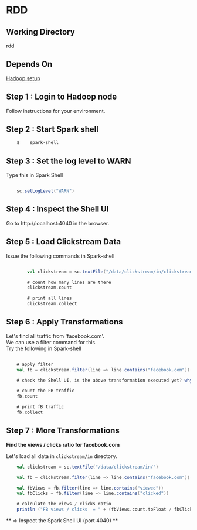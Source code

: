 <link rel='stylesheet' href='../assets/css/main.css'/>

# RDD

## Working Directory
rdd

## Depends On
[Hadoop setup](../hadoop-setup/README.md)

## Step 1 : Login to Hadoop node
Follow instructions for your environment.

## Step 2 : Start Spark shell

```bash
    $    spark-shell
```

## Step 3 : Set the log level to WARN
Type this in Spark Shell
```scala

    sc.setLogLevel("WARN")
```

## Step 4 : Inspect the Shell UI
Go to http://localhost:4040 in the browser.


## Step 5 : Load Clickstream Data
Issue the following commands in Spark-shell

```scala

        val clickstream = sc.textFile("/data/clickstream/in/clickstream.csv")

        # count how many lines are there
        clickstream.count

        # print all lines
        clickstream.collect
```


## Step 6 : Apply Transformations
Let's find all traffic from 'facebook.com'.  
We can use a filter command for this.   
Try the following in Spark-shell

```scala

    # apply filter
    val fb = clickstream.filter(line => line.contains("facebook.com"))

    # check the Shell UI, is the above transformation executed yet? why (not) ?

    # count the FB traffic
    fb.count

    # print fB traffic
    fb.collect

```


## Step 7 : More Transformations
**Find the views / clicks ratio for facebook.com**

Let's load all data in `clickstream/in` directory.

```scala
    val clickstream = sc.textFile("/data/clickstream/in/")

    val fb = clickstream.filter(line => line.contains("facebook.com"))

    val fbViews = fb.filter(line => line.contains("viewed"))
    val fbClicks = fb.filter(line => line.contains("clicked"))

    # calculate the views / clicks ratio
    println ("FB views / clicks  = " + (fbViews.count.toFloat / fbClicks.count))
```

** => Inspect the Spark Shell UI (port 4040) ** 
